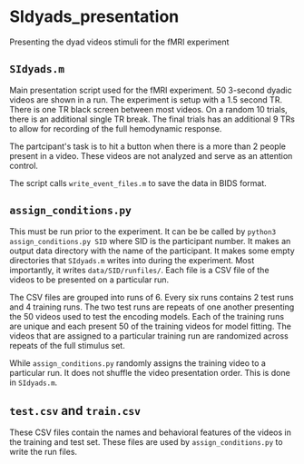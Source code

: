 # SIdyads_presentation
 Presenting the dyad videos stimuli for the fMRI experiment

## `SIdyads.m`
Main presentation script used for the fMRI experiment. 50 3-second dyadic videos are shown in a run. The experiment is setup with a 1.5 second TR. There is one TR black screen between most videos. On a random 10 trials, there is an additional single TR break. The final trials has an additional 9 TRs to allow for recording of the full hemodynamic response. 

The partcipant's task is to hit a button when there is a more than 2 people present in a video. These videos are not analyzed and serve as an attention control.

The script calls `write_event_files.m` to save the data in BIDS format. 

## `assign_conditions.py`
This must be run prior to the experiment. It can be be called by `python3 assign_conditions.py SID` where SID is the participant number. It makes an output data directory with the name of the participant. It makes some empty directories that `SIdyads.m` writes into during the experiment. Most importantly, it writes `data/SID/runfiles/`. Each file is a CSV file of the videos to be presented on a particular run. 

The CSV files are grouped into runs of 6. Every six runs contains 2 test runs and 4 training runs. The two test runs are repeats of one another presenting the 50 videos used to test the encoding models. Each of the training runs are unique and each present 50 of the training videos for model fitting. The videos that are assigned to a particular training run are randomized across repeats of the full stimulus set. 

While `assign_conditions.py` randomly assigns the training video to a particular run. It does not shuffle the video presentation order. This is done in `SIdyads.m`.

## `test.csv` and `train.csv`
These CSV files contain the names and behavioral features of the videos in the training and test set. These files are used by `assign_conditions.py` to write the run files. 
